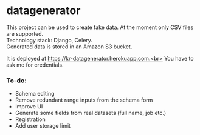# datagenerator

This project can be used to create fake data. At the moment only CSV files are supported.<br>
Technology stack: Django, Celery.<br>
Generated data is stored in an Amazon S3 bucket.<br>

It is deployed at https://kr-datagenerator.herokuapp.com.<br>
You have to ask me for credentials. 

### To-do:
- Schema editing
- Remove redundant range inputs from the schema form
- Improve UI
- Generate some fields from real datasets (full name, job etc.)
- Registration 
- Add user storage limit
